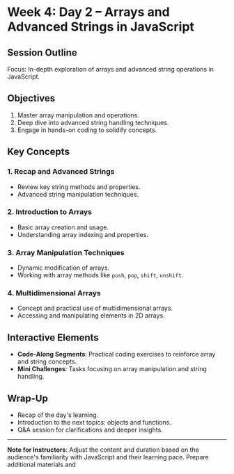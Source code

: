 # Week 4: Day 2 – Arrays and Advanced Strings in JavaScript

## Session Outline

Focus: In-depth exploration of arrays and advanced string operations in JavaScript.

## Objectives

1. Master array manipulation and operations.
2. Deep dive into advanced string handling techniques.
3. Engage in hands-on coding to solidify concepts.

## Key Concepts

### 1. Recap and Advanced Strings

- Review key string methods and properties.
- Advanced string manipulation techniques.

### 2. Introduction to Arrays

- Basic array creation and usage.
- Understanding array indexing and properties.

### 3. Array Manipulation Techniques

- Dynamic modification of arrays.
- Working with array methods like `push`, `pop`, `shift`, `unshift`.

### 4. Multidimensional Arrays

- Concept and practical use of multidimensional arrays.
- Accessing and manipulating elements in 2D arrays.

## Interactive Elements

- **Code-Along Segments**: Practical coding exercises to reinforce array and string concepts.
- **Mini Challenges**: Tasks focusing on array manipulation and string handling.

## Wrap-Up

- Recap of the day's learning.
- Introduction to the next topics: objects and functions.
- Q&A session for clarifications and deeper insights.

---

**Note for Instructors**: Adjust the content and duration based on the audience's familiarity with JavaScript and their learning pace. Prepare additional materials and
